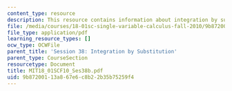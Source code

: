 ```yaml
---
content_type: resource
description: This resource contains information about integration by substitution.
file: /media/courses/18-01sc-single-variable-calculus-fall-2010/9b87200113a867e6c8b22b35b75259f4_MIT18_01SCF10_Ses38b.pdf
file_type: application/pdf
learning_resource_types: []
ocw_type: OCWFile
parent_title: 'Session 38: Integration by Substitution'
parent_type: CourseSection
resourcetype: Document
title: MIT18_01SCF10_Ses38b.pdf
uid: 9b872001-13a8-67e6-c8b2-2b35b75259f4
---
```


